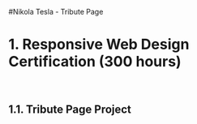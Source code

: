 #Nikola Tesla - Tribute Page
<h1>1. Responsive Web Design Certification (300 hours)</h1> <br>
<h2>1.1. Tribute Page Project</h2>